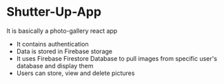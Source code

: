 # Shutter-Up-App

It is basically a photo-gallery react app

- It contains authentication
- Data is stored in Firebase storage
- It uses Firebase Firestore Database to pull images from specific user's database and display them
- Users can store, view and delete pictures
